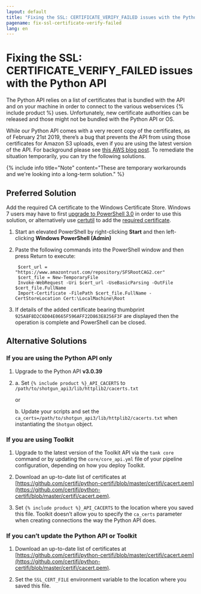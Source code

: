 ```yaml
---
layout: default
title: "Fixing the SSL: CERTIFICATE_VERIFY_FAILED issues with the Python API"
pagename: fix-ssl-certificate-verify-failed
lang: en
---
```


# Fixing the SSL: CERTIFICATE_VERIFY_FAILED issues with the Python API

The Python API relies on a list of certificates that is bundled with the API and on your machine in order to connect to the various webservices {% include product %} uses. Unfortunately, new certificate authorities can be released and those might not be bundled with the Python API or OS.

While our Python API comes with a very recent copy of the certificates, as of February 21st 2019, there’s a bug that prevents the API from using those certificates for Amazon S3 uploads, even if you are using the latest version of the API. For background please see [this AWS blog post](https://aws.amazon.com/blogs/security/how-to-prepare-for-aws-move-to-its-own-certificate-authority/). To remediate the situation temporarily, you can try the following solutions. 

{% include info title="Note" content="These are temporary workarounds and we're looking into a long-term solution." %}

## Preferred Solution

Add the required CA certificate to the Windows Certificate Store. Windows 7 users may have to first [upgrade to PowerShell 3.0](https://docs.microsoft.com/en-us/office365/enterprise/powershell/manage-office-365-with-office-365-powershell) in order to use this solution, or alternatively use [certutil](https://docs.microsoft.com/en-us/windows-server/administration/windows-commands/certutil) to add the [required certificate](https://www.amazontrust.com/repository/SFSRootCAG2.cer).

1. Start an elevated PowerShell by right-clicking **Start** and then left-clicking **Windows PowerShell (Admin)**

2. Paste the following commands into the PowerShell window and then press Return to execute:

        $cert_url = "https://www.amazontrust.com/repository/SFSRootCAG2.cer"
        $cert_file = New-TemporaryFile
        Invoke-WebRequest -Uri $cert_url -UseBasicParsing -OutFile $cert_file.FullName
        Import-Certificate -FilePath $cert_file.FullName -CertStoreLocation Cert:\LocalMachine\Root

3. If details of the added certificate bearing thumbprint `925A8F8D2C6D04E0665F596AFF22D863E8256F3F` are displayed then the operation is complete and PowerShell can be closed.

## Alternative Solutions

### If you are using the Python API only

1. Upgrade to the Python API **v3.0.39**

2. a. Set `{% include product %}_API_CACERTS` to `/path/to/shotgun_api3/lib/httplib2/cacerts.txt`

   or
   
   b. Update your scripts and set the `ca_certs=/path/to/shotgun_api3/lib/httplib2/cacerts.txt` when instantiating the `Shotgun` object.

### If you are using Toolkit

1. Upgrade to the latest version of the Toolkit API via the `tank core` command or by updating
the `core/core_api.yml` file of your pipeline configuration, depending on how you deploy Toolkit.

2. Download an up-to-date list of certificates at [https://github.com/certifi/python-certifi/blob/master/certifi/cacert.pem](https://github.com/certifi/python-certifi/blob/master/certifi/cacert.pem).

3. Set `{% include product %}_API_CACERTS` to the location where you saved this file. Toolkit doesn’t allow you to specify the `ca_certs` parameter when creating connections the way the Python API does.

### If you can’t update the Python API or Toolkit

1. Download an up-to-date list of certificates at [https://github.com/certifi/python-certifi/blob/master/certifi/cacert.pem](https://github.com/certifi/python-certifi/blob/master/certifi/cacert.pem). 

2. Set the `SSL_CERT_FILE` environment variable to the location where you saved this file.
